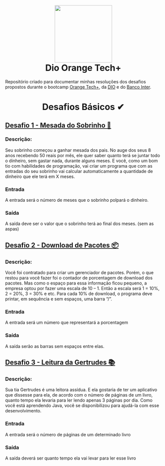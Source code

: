<h1 align="center"><img src="https://media.discordapp.net/attachments/850914965824077844/1062443660031045723/5443980d-31cb-4a9f-8dbd-065773810c04.png" height="185" width="185"><br />Dio Orange Tech+</h1>

Repositório criado para documentar minhas resoluções dos desafios propostos durante o bootcamp [Orange Tech+](https://web.dio.me/track/orange-tech-backend), da [DIO](https://www.dio.me/) e do [Banco Inter](https://www.bancointer.com.br/).


<h1 align="center"<br /> Desafios Básicos ✔</h1>

## [Desafio 1 - Mesada do Sobrinho 💸](https://github.com/GabIkejima/dio-orange-tech/blob/main/Desafios%20b%C3%A1sicos/DesafioMesadaSobrinho.java)
### Descrição:
Seu sobrinho começou a ganhar mesada dos pais. No auge dos seus 8 anos recebendo 50 reais por mês, ele quer saber quanto terá se juntar todo o dinheiro, sem gastar nada, durante alguns meses. E você, como um bom tio com habilidades de programação, vai criar um programa que com as entradas do seu sobrinho vai calcular automaticamente a quantidade de dinheiro que ele terá em X meses.

### Entrada
A entrada será o número de meses que o sobrinho polpará o dinheiro.

### Saída
A saída deve ser o valor que o sobrinho terá ao final dos meses. (sem as aspas)




## [Desafio 2 - Download de Pacotes 📦](https://github.com/GabIkejima/dio-orange-tech/blob/main/Desafios%20b%C3%A1sicos/DesafioDownloadPacotes.java)
### Descrição:
Você foi contratado para criar um gerenciador de pacotes. Porém, o que restou para você fazer foi o contador de porcentagem de download dos pacotes. Mas como o espaço para essa informação ficou pequeno, a empresa optou por fazer uma escala de 10 – 1. Então a escala será 1 = 10%, 2 = 20%, 3 = 30% e etc.
Para cada 10% de download, o programa deve printar, em sequência e sem espaços, uma barra “/”.

### Entrada
A entrada será um número que representará a porcentagem

### Saída
A saída serão as barras sem espaços entre elas. 

## [Desafio 3 - Leitura da Gertrudes 📚](https://github.com/GabIkejima/dio-orange-tech/blob/main/Desafios%20b%C3%A1sicos/DesafioLeituraGertrudes.java)
### Descrição:
Sua tia Gertrudes é uma leitora assídua. E ela gostaria de ter um aplicativo que dissesse para ela, de acordo com o número de páginas de um livro, quanto tempo ela levaria para ler lendo apenas 3 páginas por dia. Como você está aprendendo Java, você se disponibilizou para ajudá-la com esse desenvolvimento.

### Entrada
A entrada será o número de páginas de um determinado livro

### Saída
A saída deverá ser quanto tempo ela vai levar para ler esse livro

